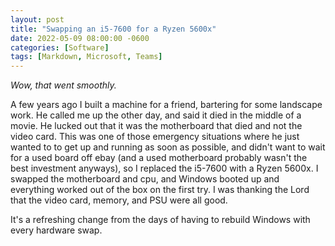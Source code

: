 ```yaml
---
layout: post
title: "Swapping an i5-7600 for a Ryzen 5600x"
date: 2022-05-09 08:00:00 -0600
categories: [Software]
tags: [Markdown, Microsoft, Teams]
---
```


*Wow, that went smoothly.*

A few years ago I built a machine for a friend, bartering for some landscape work. He called me up the other day, and said it died in the middle of a movie. He lucked out that it was the motherboard that died and not the video card. This was one of those emergency situations where he just wanted to to get up and running as soon as possible, and didn't want to wait for a used board off ebay (and a used motherboard probably wasn't the best investment anyways), so I replaced the i5-7600 with a Ryzen 5600x. I swapped the motherboard and cpu, and Windows booted up and everything worked out of the box on the first try. I was thanking the Lord that the video card, memory, and PSU were all good.

It's a refreshing change from the days of having to rebuild Windows with every hardware swap.
